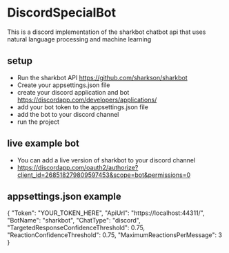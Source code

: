 # DiscordSpecialBot
This is a discord implementation of the sharkbot chatbot api that uses natural language processing and machine learning

## setup
- Run the sharkbot API https://github.com/sharkson/sharkbot
- Create your appsettings.json file
- create your discord application and bot https://discordapp.com/developers/applications/
- add your bot token to the appsettings.json file
- add the bot to your discord channel
- run the project

## live example bot
- You can add a live version of sharkbot to your discord channel
- https://discordapp.com/oauth2/authorize?client_id=268518279809597453&scope=bot&permissions=0

## appsettings.json example
{
  "Token": "YOUR_TOKEN_HERE",
  "ApiUrl": "https://localhost:44311/",
  "BotName": "sharkbot",
  "ChatType": "discord",
  "TargetedResponseConfidenceThreshold": 0.75,
  "ReactionConfidenceThreshold": 0.75,
  "MaximumReactionsPerMessage": 3
}
